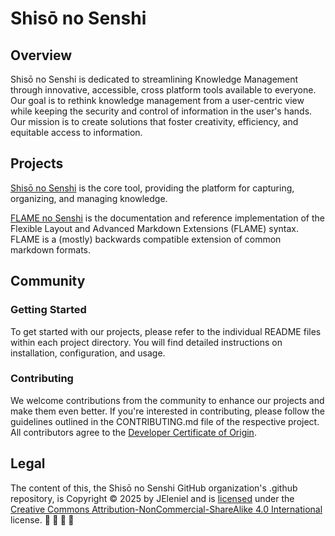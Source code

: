 # Shisō no Senshi

## Overview

Shisō no Senshi is dedicated to streamlining Knowledge Management through innovative, accessible, cross platform tools available to everyone. Our goal is to rethink knowledge management from a user-centric view while keeping the security and control of information in the user's hands. Our mission is to create solutions that foster creativity, efficiency, and equitable access to information.

## Projects

[Shisō no Senshi](<https://github.com/Shiso-no-Senshi/shiso-no-senshi>) is the core tool, providing the platform for capturing, organizing, and managing knowledge.

[FLAME no Senshi](<>) is the documentation and reference implementation of the Flexible Layout and Advanced Markdown Extensions (FLAME) syntax. FLAME is a (mostly) backwards compatible extension of common markdown formats.

## Community

### Getting Started

To get started with our projects, please refer to the individual README files within each project directory. You will find detailed instructions on installation, configuration, and usage.

### Contributing

We welcome contributions from the community to enhance our projects and make them even better. If you're interested in contributing, please follow the guidelines outlined in the CONTRIBUTING.md file of the respective project. All contributors agree to the [Developer Certificate of Origin](<DCO.md>).

## Legal

 The content of this, the Shisō no Senshi GitHub organization's .github repository, is Copyright © 2025 by JEleniel and is [licensed](<LICENSE.md>) under the [Creative Commons Attribution-NonCommercial-ShareAlike 4.0 International](<https://creativecommons.org/licenses/by-nc-sa/4.0/>) license. **🅭 🅯 🄏 🄎**

